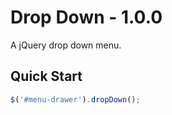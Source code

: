 Drop Down - 1.0.0
==========

A jQuery drop down menu.



## Quick Start


```js
$('#menu-drawer').dropDown();
```
